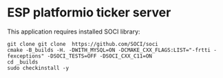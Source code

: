 # ESP platformio ticker server

This application requires installed SOCI library:
```
git clone git clone  https://github.com/SOCI/soci
cmake -B_builds -H. -DWITH_MYSQL=ON -DCMAKE_CXX_FLAGS:LIST="-frtti -fexceptions" -DSOCI_TESTS=OFF -DSOCI_CXX_C11=ON
cd _builds
sudo checkinstall -y
```
